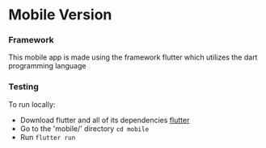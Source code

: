 # Mobile Version

### Framework 

This mobile app is made using the framework flutter which utilizes the dart programming language

### Testing

To run locally:
- Download flutter and all of its dependencies [flutter](https://flutter.dev/?utm_source=google&utm_medium=cpc&utm_campaign=brand_sem&utm_content=na_us&gclsrc=aw.ds&gad_source=1&gad_campaignid=12961050228&gbraid=0AAAAAC-INI__bt690cr-eL-habsUwwGDd&gclid=CjwKCAjwu9fHBhAWEiwAzGRC_1iv-C5RK2x8ppBMVPaIxRFWQbz-9-YvQvDf5J9QtqwFt6FmcH-8-xoCa2gQAvD_BwE) 
- Go to the 'mobile/' directory `cd mobile` 
- Run `flutter run` 
